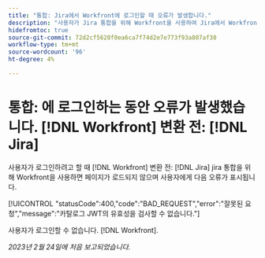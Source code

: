 ```yaml
---
title: "통합: Jira에서 Workfront에 로그인할 때 오류가 발생합니다."
description: "사용자가 Jira 통합을 위해 Workfront을 사용하여 Jira에서 Workfront에 로그인하려고 하면 페이지가 로드되지 않고 사용자에게 오류가 표시됩니다."
hidefromtoc: true
source-git-commit: 72d2cf5620f0ea6ca7f74d2e7e773f93a807af30
workflow-type: tm+mt
source-wordcount: '96'
ht-degree: 4%

---
```



# 통합: 에 로그인하는 동안 오류가 발생했습니다. [!DNL Workfront] 변환 전: [!DNL Jira]

사용자가 로그인하려고 할 때 [!DNL Workfront] 변환 전: [!DNL Jira] jira 통합을 위해 Workfront을 사용하면 페이지가 로드되지 않으며 사용자에게 다음 오류가 표시됩니다.

[!UICONTROL &quot;statusCode&quot;:400,&quot;code&quot;:&quot;BAD_REQUEST&quot;,&quot;error&quot;:&quot;잘못된 요청&quot;,&quot;message&quot;:&quot;카탈로그 JWT의 유효성을 검사할 수 없습니다.&quot;]

사용자가 로그인할 수 없습니다. [!DNL Workfront].

_2023년 2월 24일에 처음 보고되었습니다._

